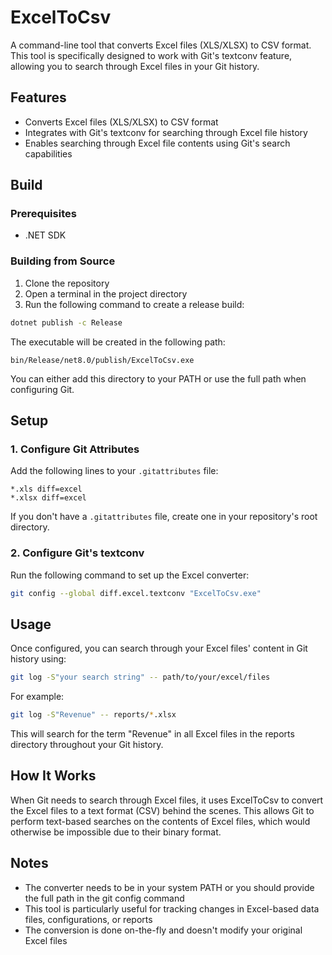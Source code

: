 # ExcelToCsv

A command-line tool that converts Excel files (XLS/XLSX) to CSV format. This tool is specifically designed to work with Git's textconv feature, allowing you to search through Excel files in your Git history.

## Features

- Converts Excel files (XLS/XLSX) to CSV format
- Integrates with Git's textconv for searching through Excel file history
- Enables searching through Excel file contents using Git's search capabilities

## Build

### Prerequisites
- .NET SDK 

### Building from Source

1. Clone the repository
2. Open a terminal in the project directory
3. Run the following command to create a release build:

```bash
dotnet publish -c Release
```

The executable will be created in the following path:
```
bin/Release/net8.0/publish/ExcelToCsv.exe
```

You can either add this directory to your PATH or use the full path when configuring Git.

## Setup

### 1. Configure Git Attributes

Add the following lines to your `.gitattributes` file:

```
*.xls diff=excel
*.xlsx diff=excel
```

If you don't have a `.gitattributes` file, create one in your repository's root directory.

### 2. Configure Git's textconv

Run the following command to set up the Excel converter:

```bash
git config --global diff.excel.textconv "ExcelToCsv.exe"
```

## Usage

Once configured, you can search through your Excel files' content in Git history using:

```bash
git log -S"your search string" -- path/to/your/excel/files
```

For example:
```bash
git log -S"Revenue" -- reports/*.xlsx
```

This will search for the term "Revenue" in all Excel files in the reports directory throughout your Git history.

## How It Works

When Git needs to search through Excel files, it uses ExcelToCsv to convert the Excel files to a text format (CSV) behind the scenes. This allows Git to perform text-based searches on the contents of Excel files, which would otherwise be impossible due to their binary format.

## Notes

- The converter needs to be in your system PATH or you should provide the full path in the git config command
- This tool is particularly useful for tracking changes in Excel-based data files, configurations, or reports
- The conversion is done on-the-fly and doesn't modify your original Excel files
